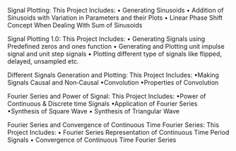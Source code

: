 Signal Plotting:
This Project Includes: 
  • Generating Sinusoids 
  • Addition of Sinusoids with Variation in Parameters and their Plots 
  • Linear Phase Shift Concept When Dealing With Sum of Sinusoids
  
Signal Plotting 1.0:
This Project Includes:
   • Generating Signals using Predefined zeros and ones function
   • Generating and Plotting unit impulse signal and unit step signals
   • Plotting different type of signals like flipped, delayed, unsampled etc.
   
Different Signals Generation and Plotting: 
This Project Includes:
   •Making Signals Causal and Non‐Causal
   •Convolution
   •Properties of Convolution
   
   
Fourier Series and Power of Signal: 
This Project Includes: 
  •Power of Continuous & Discrete time Signals
  •Application of Fourier Series
  •Synthesis of Square Wave
  • Synthesis of Triangular Wave
  
  
Fourier Series and Convergence of Continuous Time Fourier Series: 
This Project Includes:
• Fourier Series Representation of Continuous Time Period Signals
• Convergence of Continuous Time Fourier Series
